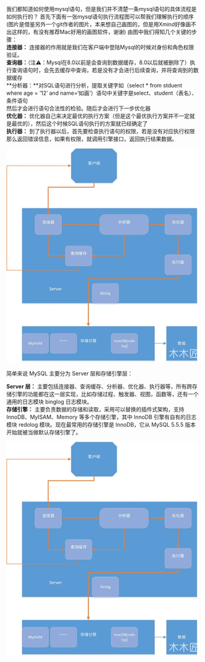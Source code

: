 我们都知道如何使用mysql语句，但是我们并不清楚一条mysql语句的具体流程是如何执行的？
首先下面有一张mysql语句执行流程图可以帮我们理解执行的顺序(图片是借鉴另外一个git作者的图片，本来想自己画图的，但是用Xmind好像画不出这样的，有没有推荐Mac好用的画图软件，谢谢)
由图中我们得知几个关键的步骤：<br>
**连接器：** 连接器的作用就是我们在客户端中登陆Mysql的时候对身份和角色权限验证。<br>
**查询器：**（注⚠️：Mysql在8.0以前是会查询到数据缓存，8.0以后就被删除了）执行查询语句时，会先去缓存中查询，若是没有才会进行后续查询，并将查询到的数据缓存<br>
**分析器：**对SQL语句进行分析，提取关键字如（select * from stduent where age = ‘12’ and name=‘如画’）语句中关键字是select、student（表名）、条件语句<br>
然后才会进行语句合法性的检验。随后才会进行下一步优化器<br>
**优化器：** 优化器自己来决定最优的执行方案（但是这个最优执行方案并不一定就是最优的），然后这个时候SQL语句执行的方案就已经确定了<br>
**执行器：** 到了执行器以后，首先要检查执行语句的权限，若是没有对应执行权限那么返回错误信息，如果有权限，就调用引擎接口，返回执行结果数据。<br>

![image](https://github.com/Tiberiusjhh/mysql/blob/master/assets/mysql.jpg)


简单来说 MySQL 主要分为 Server 层和存储引擎层：<br>

**Server 层：** 主要包括连接器、查询缓存、分析器、优化器、执行器等，所有跨存储引擎的功能都在这一层实现，比如存储过程、触发器、视图，函数等，还有一个通用的日志模块 binglog 日志模块。<br>
**存储引擎：** 主要负责数据的存储和读取，采用可以替换的插件式架构，支持 InnoDB、MyISAM、Memory 等多个存储引擎，其中 InnoDB 引擎有自有的日志模块 redolog 模块。现在最常用的存储引擎是 InnoDB，它从 MySQL 5.5.5 版本开始就被当做默认存储引擎了。<br>

![image](https://github.com/Tiberiusjhh/mysql/blob/master/assets/mysql.jpg)
